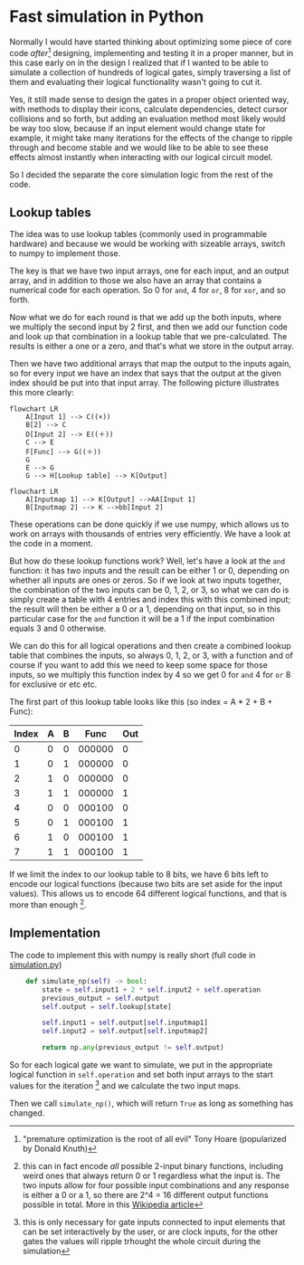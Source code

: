 # Fast simulation in Python

Normally I would have started thinking about optimizing some piece of core code *after*[^1] designing,
implementing and testing it in a proper manner, but in this case early on in the design 
I realized that if I wanted to be able to simulate a collection of hundreds of logical gates,
simply traversing a list of them and evaluating their logical functionality wasn't going to cut it.

Yes, it still made sense to design the gates in a proper object oriented way,
with methods to display their icons, calculate dependencies, detect cursor collisions and so forth,
but adding an evaluation method most likely would be way too slow, because if an input element would
change state for example, it might take many iterations for the effects of the change to ripple through
and become stable and we would like to be able to see these effects almost instantly when interacting
with our logical circuit model.

So I decided the separate the core simulation logic from the rest of the code.

## Lookup tables

The idea was to use lookup tables (commonly used in programmable hardware) and because we would be working
with sizeable arrays, switch to numpy to implement those.

The key is that we have two input arrays, one for each input, and an output array, and in addition to those
we also have an array that contains a numerical code for each operation. So 0 for `and`, 4 for `or`, 8 for `xor`,
and so forth.

Now what we do for each round is that we add up the both inputs, where we multiply the second input by 2 first,
and then we add our function code and look up that combination in a lookup table that we pre-calculated.
The results is either a one or a zero, and that's what we store in the output array.

Then we have two additional arrays that map the output to the inputs again, so for every input we have an index
that says that the output at the given index should be put into that input array.
The following picture illustrates this more clearly:

```mermaid
flowchart LR
    A[Input 1] --> C((×))
    B[2] --> C
    D[Input 2] --> E((＋))
    C --> E
    F[Func] --> G((＋))
    G
    E --> G
    G --> H[Lookup table] --> K[Output]
```

```mermaid
flowchart LR
    A[Inputmap 1] --> K[Output] -->AA[Input 1]
    B[Inputmap 2] --> K -->bb[Input 2]
```
These operations can be done quickly if we use numpy, which allows us to work on arrays with thousands of entries very efficiently.
We have a look at the code in a moment.

But how do these lookup functions work? Well, let's have a look at the `and` function: 
it has two inputs and the result can be either 1 or 0, depending on whether all inputs are ones or zeros.
So if we look at two inputs together, the combination of the two inputs can be 0, 1, 2, or 3, so what we can do is simply create
a table with 4 entries and index this with this combined input; the result will then be either a 0 or a 1, depending on that input,
so in this particular case for the `and` function it will be a 1 if the input combination equals 3 and 0 otherwise.

We can do this for all logical operations and then create a combined lookup table that combines the inputs, so always 0, 1, 2, or 3,
with a function and of course if you want to add this we need to keep some space for those inputs,
so we multiply this function index by 4 so we get 0 for `and` 4 for `or` 8 for exclusive or etc etc.

The first part of this lookup table looks like this (so index = A * 2 + B + Func):

Index|A|B| Func |Out|
-----|-|-|------|-|
0|0|0|000000|0|
1|0|1|000000|0|
2|1|0|000000|0|
3|1|1|000000|1|
4|0|0|000100|0|
5|0|1|000100|1|
6|1|0|000100|1|
7|1|1|000100|1|


If we limit the index to our lookup table to 8 bits, we have 6 bits left to encode our logical functions
(because two bits are set aside for the input values). This allows us to encode 64 different logical functions,
and that is more than enough [^2].

## Implementation

The code to implement this with numpy is really short (full code in [simulation.py](/simulator/simulation.py))

```python
    def simulate_np(self) -> bool:
        state = self.input1 + 2 * self.input2 + self.operation
        previous_output = self.output
        self.output = self.lookup[state]

        self.input1 = self.output[self.inputmap1]
        self.input2 = self.output[self.inputmap2]

        return np.any(previous_output != self.output)
```

So for each logical gate we want to simulate, we put in the appropriate logical function in `self.operation` and set both input arrays to the start values for the iteration [^3] and we calculate the two input maps.

Then we call `simulate_np()`, which will return `True` as long as something has changed.



[^1]: "premature optimization is the root of all evil" Tony Hoare (popularized by Donald Knuth)

[^2]: this can in fact encode *all* possible 2-input binary functions, including weird ones that always return 0 or 1 regardless what the input is.
The two inputs allow for four possible input combinations and any response is either a 0 or a 1, so there are 2^4 = 16 different output functions possible in total.
More in this [Wikipedia article](https://en.wikipedia.org/wiki/Truth_table#Sentential_operator_truth_tables)

[^3]: this is only necessary for gate inputs connected to input elements that can be set interactively by the user, or are clock inputs, for the other gates the values will ripple trhought the whole circuit during the simulation